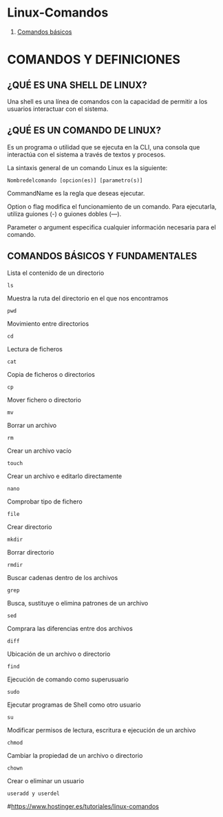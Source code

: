 # Linux-Comandos

1. [Comandos básicos](https://github.com/D4l1-web/Linux-Comandos?tab=readme-ov-file#comandos-b%C3%A1sicos-y-fundamentales)

# COMANDOS Y DEFINICIONES

## ¿QUÉ ES UNA SHELL DE LINUX?

Una shell es una línea de comandos con la capacidad de permitir a los usuarios interactuar con el sistema.

## ¿QUÉ ES UN COMANDO DE LINUX?

Es un programa o utilidad que se ejecuta en la CLI, una consola que interactúa con el sistema a través de textos y procesos.

La sintaxis general de un comando Linux es la siguiente:

```
Nombredelcomando [opcion(es)] [parametro(s)]
```
CommandName es la regla que deseas ejecutar.

Option o flag modifica el funcionamiento de un comando. Para ejecutarla, utiliza guiones (-) o guiones dobles (—).

Parameter o argument especifica cualquier información necesaria para el comando.

## COMANDOS BÁSICOS Y FUNDAMENTALES

Lista el contenido de un directorio

```
ls
```
Muestra la ruta del directorio en el que nos encontramos 
```
pwd
```
Movimiento entre directorios 
```
cd
```
Lectura de ficheros
```
cat
```
Copia de ficheros o directorios
```
cp
```
Mover fichero o directorio
```
mv
```
Borrar un archivo
```
rm
```
Crear un archivo vacío
```
touch
```
Crear un archivo e editarlo directamente
```
nano
```
Comprobar tipo de fichero
```
file
```
Crear directorio
```
mkdir
```
Borrar directorio
```
rmdir
```
Buscar cadenas dentro de los archivos
```
grep
```
Busca, sustituye o elimina patrones de un archivo
```
sed
```
Comprara las diferencias entre dos archivos
```
diff
```
Ubicación de un archivo o directorio
```
find
```
Ejecución de comando como superusuario
```
sudo
```
Ejecutar programas de Shell como otro usuario
```
su
```
Modificar permisos de lectura, escritura e ejecución de un archivo
```
chmod
```
Cambiar la propiedad de un archivo o directorio
```
chown
```
Crear o eliminar un usuario
```
useradd y userdel
```




#https://www.hostinger.es/tutoriales/linux-comandos

